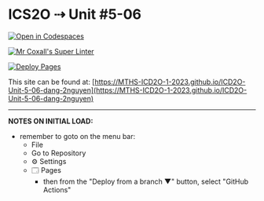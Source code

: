 # ICS2O ⇢ Unit #5-06

[![Open in Codespaces](https://classroom.github.com/assets/launch-codespace-7f7980b617ed060a017424585567c406b6ee15c891e84e1186181d67ecf80aa0.svg)](https://classroom.github.com/open-in-codespaces?assignment_repo_id=14989317)

[![Mr Coxall's Super Linter](https://github.com/MTHS-ICD2O-1-2023/ICD2O-Unit-5-06-dang-2nguyen/workflows/Mr%20Coxall's%20Super%20Linter/badge.svg)](https://github.com/MTHS-ICD2O-1-2023/ICD2O-Unit-5-06-dang-2nguyen/actions)

[![Deploy Pages](https://github.com/MTHS-ICD2O-1-2023/ICD2O-Unit-5-06-dang-2nguyen/workflows/Deploy%20Pages/badge.svg)](https://github.com/MTHS-ICD2O-1-2023/ICD2O-Unit-5-06-dang-2nguyen/actions)

This site can be found at: [https://MTHS-ICD2O-1-2023.github.io/ICD2O-Unit-5-06-dang-2nguyen](https://MTHS-ICD2O-1-2023.github.io/ICD2O-Unit-5-06-dang-2nguyen)

---

**NOTES ON INITIAL LOAD:**
- remember to goto on the menu bar:
  - File
  - Go to Repository
  - ⚙ Settings
  - 🗔 Pages
    - then from the "Deploy from a branch ▼" button, select "GitHub Actions"
